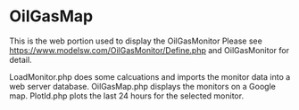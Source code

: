 # OilGasMap
This is the web portion used to display the OilGasMonitor
Please see https://www.modelsw.com/OilGasMonitor/Define.php 
and OilGasMonitor for detail.

LoadMonitor.php does some calcuations and imports the monitor data into a web server database.
OilGasMap.php displays the monitors on a Google map.
PlotId.php plots the last 24 hours for the selected monitor.

